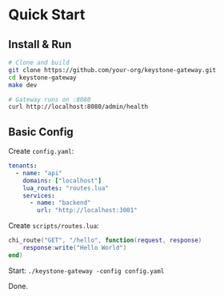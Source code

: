 # Quick Start

## Install & Run

```bash
# Clone and build
git clone https://github.com/your-org/keystone-gateway.git
cd keystone-gateway
make dev

# Gateway runs on :8080
curl http://localhost:8080/admin/health
```

## Basic Config

Create `config.yaml`:

```yaml
tenants:
  - name: "api"
    domains: ["localhost"]
    lua_routes: "routes.lua"
    services:
      - name: "backend"
        url: "http://localhost:3001"
```

Create `scripts/routes.lua`:

```lua
chi_route("GET", "/hello", function(request, response)
    response:write("Hello World")
end)
```

Start: `./keystone-gateway -config config.yaml`

Done.
